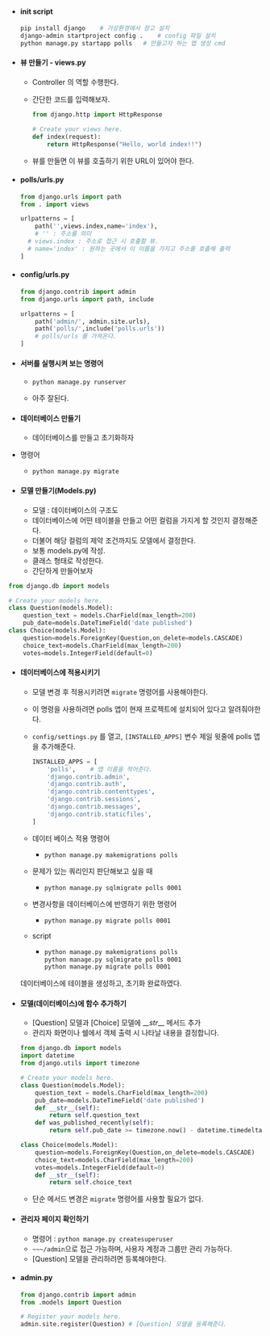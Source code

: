 - #### init script

  ```bash
  pip install django	# 가상환경에서 장고 설치
  django-admin startproject config .	# config 파일 설치
  python manage.py startapp polls	# 만들고자 하는 앱 생성 cmd
  ```

- #### 뷰 만들기 - views.py

  - Controller 의 역할 수행한다.

  - 간단한 코드를 입력해보자.

    ```python
    from django.http import HttpResponse
    
    # Create your views here.
    def index(request):
        return HttpResponse("Hello, world index!!")
    ```

  - 뷰를 만들면 이 뷰를 호출하기 위한 URL이 있어야 한다.

- #### polls/urls.py

  ```python
  from django.urls import path
  from . import views
  
  urlpatterns = [
      path('',views.index,name='index'),	
      # '' : 주소를 의미
  	# views.index : 주소로 접근 시 호출할 뷰.
  	# name='index' : 원하는 곳에서 이 이름을 가지고 주소를 호출해 출력
  ]
  ```

- #### config/urls.py

  ```python
  from django.contrib import admin
  from django.urls import path, include
  
  urlpatterns = [
      path('admin/', admin.site.urls),
      path('polls/',include('polls.urls'))
      # polls/urls 를 가져온다.
  ]
  ```

- #### 서버를 실행시켜 보는 명령어

  - `python manage.py runserver`
  
  - 아주 잘된다.

- #### 데이터베이스 만들기

  - 데이터베이스를 만들고 초기화하자
- 명령어
  - `python manage.py migrate`
  
- #### 모델 만들기(Models.py)

  - 모델 : 데이터베이스의 구조도
  - 데이터베이스에 어떤 테이블을 만들고 어떤 컬럼을 가지게 할 것인지 결정해준다.
  - 더불어 해당 컬럼의 제약 조건까지도 모델에서 결정한다.
  - 보통 models.py에 작성. 
  - 클래스 형태로 작성한다.
  - 간단하게 만들어보자

```python
from django.db import models

# Create your models here.
class Question(models.Model):
    question_text = models.CharField(max_length=200)
    pub_date=models.DateTimeField('date published')
class Choice(models.Model):
    question=models.ForeignKey(Question,on_delete=models.CASCADE)
    choice_text=models.CharField(max_length=200)
    votes=models.IntegerField(default=0)
```
- #### 데이터베이스에 적용시키기

  - 모델 변경 후 적용시키려면 `migrate` 명령어를 사용해야한다.

  - 이 명령을 사용하려면 polls 앱이 현재 프로젝트에 설치되어 있다고 알려줘야한다.

  - `config/settings.py` 를 열고, `[INSTALLED_APPS]` 변수 제일 윗줄에 polls 앱을 추가해준다.

    ```python
    INSTALLED_APPS = [
        'polls',	# 앱 이름을 적어준다.
        'django.contrib.admin',
        'django.contrib.auth',
        'django.contrib.contenttypes',
        'django.contrib.sessions',
        'django.contrib.messages',
        'django.contrib.staticfiles',
    ]
    ```

  - 데이터 베이스 적용 명령어

    - `python manage.py makemigrations polls`

  - 문제가 있는 쿼리인지 판단해보고 싶을 때

    - `python manage.py sqlmigrate polls 0001`

  - 변경사항을 데이터베이스에 반영하기 위한 명령어

    - `python manage.py migrate polls 0001`

  - script

    - ```bash
      python manage.py makemigrations polls
      python manage.py sqlmigrate polls 0001
      python manage.py migrate polls 0001
      ```

  데이터베이스에 테이블을 생성하고, 초기화 완료하였다.

- #### 모델(데이터베이스)에 함수 추가하기

  - [Question] 모델과 [Choice] 모델에 \__\_str___ 메서드 추가
  - 관리자 화면이나 쉘에서 객체 출력 시 나타날 내용을 결정합니다.

  ```python
  from django.db import models
  import datetime
  from django.utils import timezone
  
  # Create your models here.
  class Question(models.Model):
      question_text = models.CharField(max_length=200)
      pub_date=models.DateTimeField('date published')
      def __str__(self):
          return self.question_text
      def was_published_recently(self):
          return self.pub_date >= timezone.now() - datetime.timedelta(days=1)
  
  class Choice(models.Model):
      question=models.ForeignKey(Question,on_delete=models.CASCADE)
      choice_text=models.CharField(max_length=200)
      votes=models.IntegerField(default=0)
      def __str__(self):
          return self.choice_text
  ```

  - 단순 메서드 변경은 `migrate` 명령어를 사용할 필요가 없다.

- #### 관리자 페이지 확인하기

  - 명령어 : `python manage.py createsuperuser`
  - `~~~/admin`으로 접근 가능하며, 사용자 계정과 그룹만 관리 가능하다.
  - [Question] 모델을 관리하려면 등록해야한다.

- #### admin.py

  ```python
  from django.contrib import admin
  from .models import Question
  
  # Register your models here.
  admin.site.register(Question)	# [Question] 모델을 등록해준다.
  ```

  




